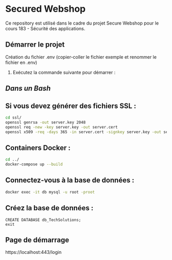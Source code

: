 # Secured Webshop
Ce repository est utilisé dans le cadre du projet Secure Webshop pour le cours 183 - Sécurité des applications.

## Démarrer le projet
Création du fichier .env (copier-coller le fichier exemple et renommer le fichier en .env)

1. Exécutez la commande suivante pour démarrer :
## *Dans un Bash* 
## Si vous devez générer des fichiers SSL :
```bash
cd ssl/
openssl genrsa -out server.key 2048  
openssl req -new -key server.key -out server.cert
openssl x509 -req -days 365 -in server.cert -signkey server.key -out server.cert  
```
 ## Containers Docker :  
   ```bash
   cd ../ 
   docker-compose up --build
   ```
## Connectez-vous à la base de données :
  ```bash
  docker exec -it db mysql -u root -proot
  ```
## Créez la base de données :
```
CREATE DATABASE db_TechSolutions;
exit
```

## Page de démarrage
https://localhost:443/login
